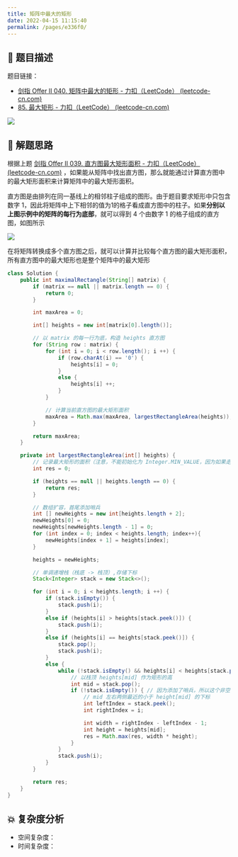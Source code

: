 ```yaml
---
title: 矩阵中最大的矩形
date: 2022-04-15 11:15:40
permalink: /pages/e336f0/
---
```

## 📃 题目描述

题目链接：

- [剑指 Offer II 040. 矩阵中最大的矩形 - 力扣（LeetCode） (leetcode-cn.com)](https://leetcode-cn.com/problems/PLYXKQ/)
- [85. 最大矩形 - 力扣（LeetCode） (leetcode-cn.com)](https://leetcode-cn.com/problems/maximal-rectangle/)

![](https://cs-wiki.oss-cn-shanghai.aliyuncs.com/img/20220415111616.png)

## 🔔 解题思路

根据上题 [剑指 Offer II 039. 直方图最大矩形面积 - 力扣（LeetCode） (leetcode-cn.com)](https://leetcode-cn.com/problems/0ynMMM/) ，如果能从矩阵中找出直方图，那么就能通过计算直方图中的最大矩形面积来计算矩阵中的最大矩形面积。

直方图是由排列在同一基线上的相邻柱子组成的图形。由于题目要求矩形中只包含数字 1，因此将矩阵中上下相邻的值为1的格子看成直方图中的柱子。如果**分别以上图示例中的矩阵的每行为底部**，就可以得到 4 个由数字 1 的格子组成的直方图，如图所示

![](https://cs-wiki.oss-cn-shanghai.aliyuncs.com/img/20220415111752.png)

在将矩阵转换成多个直方图之后，就可以计算并比较每个直方图的最大矩形面积，所有直方图中的最大矩形也是整个矩阵中的最大矩形


```java
class Solution {
    public int maximalRectangle(String[] matrix) {
        if (matrix == null || matrix.length == 0) {
            return 0;
        }

        int maxArea = 0;

        int[] heights = new int[matrix[0].length()];

        // 以 matrix 的每一行为底，构造 heights 直方图
        for (String row : matrix) {
            for (int i = 0; i < row.length(); i ++) {
                if (row.charAt(i) == '0') {
                    heights[i] = 0;
                }
                else {
                    heights[i] ++;
                }
            }

            // 计算当前直方图的最大矩形面积
            maxArea = Math.max(maxArea, largestRectangleArea(heights));
        }

        return maxArea;
    }

    private int largestRectangleArea(int[] heights) {
        // 记录最大矩形的面积（注意，不能初始化为 Integer.MIN_VALUE，因为如果走不到弹栈的 while 循环的话（全是 0  的情况），会直接返回 res 的）
        int res = 0;

        if (heights == null || heights.length == 0) {
            return res;
        }

        // 数组扩容，首尾添加哨兵
        int [] newHeights = new int[heights.length + 2];
        newHeights[0] = 0;
        newHeights[newHeights.length - 1] = 0;
        for (int index = 0; index < heights.length; index++){
            newHeights[index + 1] = heights[index];
        }

        heights = newHeights;

        // 单调递增栈（栈底 -> 栈顶）,存储下标
        Stack<Integer> stack = new Stack<>();

        for (int i = 0; i < heights.length; i ++) {
            if (stack.isEmpty()) {
                stack.push(i);
            }
            else if (heights[i] > heights[stack.peek()]) {
                stack.push(i);
            }
            else if (heights[i] == heights[stack.peek()]) {
                stack.pop();
                stack.push(i);
            }
            else {
                while (!stack.isEmpty() && heights[i] < heights[stack.peek()]) {
                    // 以栈顶 heights[mid] 作为矩形的高
                    int mid = stack.pop();
                    if (!stack.isEmpty()) { // 因为添加了哨兵，所以这个非空判断其实可以省略掉
                        // mid 左右两侧最近的小于 height[mid] 的下标
                        int leftIndex = stack.peek();
                        int rightIndex = i;

                        int width = rightIndex - leftIndex - 1;
                        int height = heights[mid];
                        res = Math.max(res, width * height);
                    }
                }
                stack.push(i);
            }
        }

        return res;
    }
}
```

## 💥 复杂度分析

- 空间复杂度：
- 时间复杂度：

